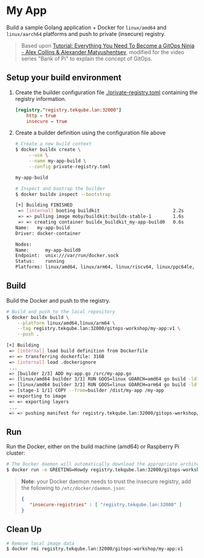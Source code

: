 # My App

Build a sample Golang application + Docker for `linux/amd64` and `linux/aarch64` platforms and push to private (insecure) registry.

> Based upon [Tutorial: Everything You Need To Become a GitOps Ninja - Alex Collins & Alexander Matyushentsev](https://www.youtube.com/watch?v=r50tRQjisxw), modified for the video series "Bank of Pi" to explain the concept of GitOps.
## Setup your build environment

1. Create the builder configuration file [./private-registry.toml](./private-registry.toml) containing the registry information.

    ~~~toml
   [registry."registry.tekqube.lan:32000"]
        http = true
        insecure = true
    ~~~

2. Create a builder definition using the configuration file above

   ~~~bash
   # Create a new build context
   $ docker buildx create \
        --use \
        --name my-app-build \
        --config private-registry.toml

   my-app-build

   # Inspect and bootrap the builder
   $ docker buildx inspect --bootstrap

   [+] Building FINISHED
    => [internal] booting buildkit                           2.2s
    => => pulling image moby/buildkit:buildx-stable-1        1.6s
    => => creating container buildx_buildkit_my-app-build0   0.6s
   Name:   my-app-build
   Driver: docker-container

   Nodes:
   Name:      my-app-build0
   Endpoint:  unix:///var/run/docker.sock
   Status:    running
   Platforms: linux/amd64, linux/arm64, linux/riscv64, linux/ppc64le, linux/s390x, linux/386, linux/arm/v7, linux/arm/v6
   ~~~

## Build

Build the Docker and push to the registry.
    
~~~bash
# Build and push to the local repository
$ docker buildx build \
    --platform linux/amd64,linux/arm64 \
    --tag registry.tekqube.lan:32000/gitops-workshop/my-app:v1 \
    --push .

[+] Building
 => [internal] load build definition from Dockerfile
 => => transferring dockerfile: 316B
 => [internal] load .dockerignore
 ...
 => [builder 2/3] ADD my-app.go /src/my-app.go
 => [linux/amd64 builder 3/3] RUN GOOS=linux GOARCH=amd64 go build -ldflags="-w -s" -o /dist/my-app /src/my-app.go
 => [linux/amd64 builder 3/3] RUN GOOS=linux GOARCH=arm64 go build -ldflags="-w -s" -o /dist/my-app /src/my-app.go
 => [stage-1 1/1] COPY --from=builder /dist/my-app /my-app
 => exporting to image
 => => exporting layers
 ...
 => => pushing manifest for registry.tekqube.lan:32000/gitops-workshop/my-app:v1
~~~

## Run

Run the Docker, either on the build machine (amd64) or Raspberry Pi cluster:

~~~bash
# The Docker daemon will automatically download the appropriate architecture
$ docker run -e GREETING=Howdy registry.tekqube.lan:32000/gitops-workshop/my-app:v1
~~~

> **Note**: your Docker daemon needs to trust the insecure registry, add the following to `/etc/docker/daemon.json`:
> ~~~json
> {
>    "insecure-registries" : [ "registry.tekqube.lan:32000" ]
> }
> ~~~

## Clean Up

~~~bash
# Remove local image data
$ docker rmi registry.tekqube.lan:32000/gitops-workshop/my-app:v1
~~~
